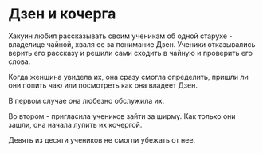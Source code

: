 # Дзен и кочерга

Хакуин любил рассказывать своим ученикам об одной старухе - владелице чайной, хваля ее за понимание Дзен. Ученики отказывались верить его рассказу и решили сами сходить в чайную и проверить его слова.

Когда женщина увидела их, она сразу смогла определить, пришли ли они попить чаю или посмотреть как она владеет Дзен.

В первом случае она любезно обслужила их.

Во втором - пригласила учеников зайти за ширму. Как только они зашли, она начала лупить их кочергой.

Девять из десяти учеников не смогли убежать от нее.